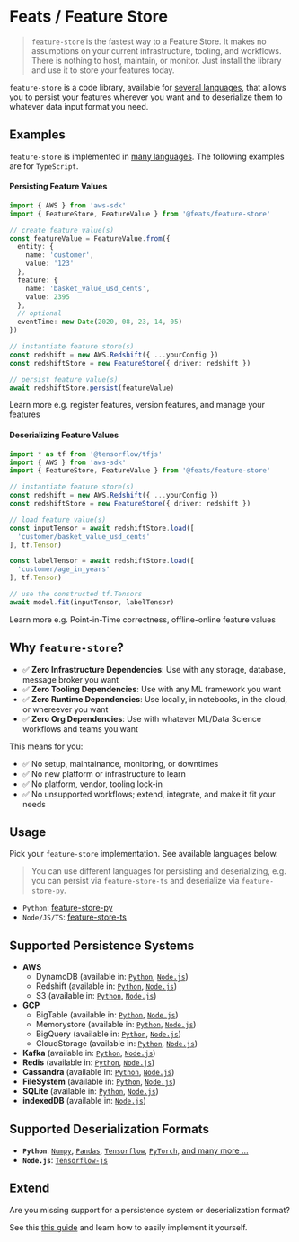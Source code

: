 # Feats / Feature Store

> `feature-store` is the fastest way to a Feature Store. It makes no assumptions on your current infrastructure, tooling, and workflows. There is nothing to host, maintain, or monitor. Just install the library and use it to store your features today.

`feature-store` is a code library, available for [several languages](#usage), that allows you to persist your features wherever you want and to deserialize them to whatever data input format you need.

## Examples

`feature-store` is implemented in [many languages](#usage). The following examples are for `TypeScript`.

#### Persisting Feature Values

```typescript
import { AWS } from 'aws-sdk'
import { FeatureStore, FeatureValue } from '@feats/feature-store'

// create feature value(s)
const featureValue = FeatureValue.from({
  entity: {
    name: 'customer',
    value: '123'
  },
  feature: {
    name: 'basket_value_usd_cents',
    value: 2395
  },
  // optional
  eventTime: new Date(2020, 08, 23, 14, 05)
})

// instantiate feature store(s)
const redshift = new AWS.Redshift({ ...yourConfig })
const redshiftStore = new FeatureStore({ driver: redshift })

// persist feature value(s)
await redshiftStore.persist(featureValue)
```

Learn more e.g. register features, version features, and manage your features

#### Deserializing Feature Values

```typescript
import * as tf from '@tensorflow/tfjs'
import { AWS } from 'aws-sdk'
import { FeatureStore, FeatureValue } from '@feats/feature-store'

// instantiate feature store(s)
const redshift = new AWS.Redshift({ ...yourConfig })
const redshiftStore = new FeatureStore({ driver: redshift })

// load feature value(s)
const inputTensor = await redshiftStore.load([
  'customer/basket_value_usd_cents'
], tf.Tensor)

const labelTensor = await redshiftStore.load([
  'customer/age_in_years'
], tf.Tensor)

// use the constructed tf.Tensors
await model.fit(inputTensor, labelTensor)
```

Learn more e.g. Point-in-Time correctness, offline-online feature values

## Why `feature-store`?

- ✅ **Zero Infrastructure Dependencies**: Use with any storage, database, message broker you want
- ✅ **Zero Tooling Dependencies**: Use with any ML framework you want
- ✅ **Zero Runtime Dependencies**: Use locally, in notebooks, in the cloud, or whereever you want
- ✅ **Zero Org Dependencies**: Use with whatever ML/Data Science workflows and teams you want

This means for you:

- ✅ No setup, maintainance, monitoring, or downtimes
- ✅ No new platform or infrastructure to learn
- ✅ No platform, vendor, tooling lock-in
- ✅ No unsupported workflows; extend, integrate, and make it fit your needs

## Usage

Pick your `feature-store` implementation. See available languages below.

> You can use different languages for persisting and deserializing, e.g. you can persist via `feature-store-ts` and deserialize via `feature-store-py`.

- `Python`: [feature-store-py][ffs-py]
- `Node/JS/TS`: [feature-store-ts][ffs-node]

## Supported Persistence Systems

- **AWS**
  - DynamoDB (available in: [`Python`][ffs-py], [`Node.js`][ffs-node])
  - Redshift (available in: [`Python`][ffs-py], [`Node.js`][ffs-node])
  - S3 (available in: [`Python`][ffs-py], [`Node.js`][ffs-node])
- **GCP**
  - BigTable (available in: [`Python`][ffs-py], [`Node.js`][ffs-node])
  - Memorystore (available in: [`Python`][ffs-py], [`Node.js`][ffs-node])
  - BigQuery (available in: [`Python`][ffs-py], [`Node.js`][ffs-node])
  - CloudStorage (available in: [`Python`][ffs-py], [`Node.js`][ffs-node])
- **Kafka** (available in: [`Python`][ffs-py], [`Node.js`][ffs-node])
- **Redis** (available in: [`Python`][ffs-py], [`Node.js`][ffs-node])
- **Cassandra** (available in: [`Python`][ffs-py], [`Node.js`][ffs-node])
- **FileSystem** (available in: [`Python`][ffs-py], [`Node.js`][ffs-node])
- **SQLite** (available in: [`Python`][ffs-py], [`Node.js`][ffs-node])
- **indexedDB** (available in: [`Node.js`][ffs-node])

## Supported Deserialization Formats

- **`Python`**: [`Numpy`][numpy-website], [`Pandas`][pandas-website], [`Tensorflow`][ts-website], [`PyTorch`][pytorch-website], [and many more ...](./)
- **`Node.js`**: [`Tensorflow-js`][tsjs-website]

## Extend

Are you missing support for a persistence system or deserialization format? 

See this [this guide](./) and learn how to easily implement it yourself.

[ffs-py]: ./
[ffs-node]: ./
[numpy-website]: https://numpy.org/
[pandas-website]: https://pandas.pydata.org/
[ts-website]: https://www.tensorflow.org/
[tsjs-website]: https://www.tensorflow.org/js/
[pytorch-website]: https://pytorch.org/
